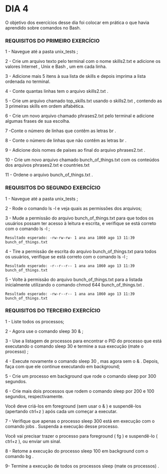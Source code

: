 # DIA 4

O objetivo dos exercícios desse dia foi colocar em prática o que havia aprendido sobre comandos no Bash.

### REQUISITOS DO PRIMEIRO EXERCÍCIO

1 - Navegue até a pasta unix_tests ;

2 - Crie um arquivo texto pelo terminal com o nome skills2.txt e adicione os valores Internet , Unix e Bash , um em cada linha.

3 - Adicione mais 5 itens à sua lista de skills e depois imprima a lista ordenada no terminal. 

4 - Conte quantas linhas tem o arquivo skills2.txt .

5 - Crie um arquivo chamado top_skills.txt usando o skills2.txt , contendo as 3 primeiras skills em ordem alfabética.

6 - Crie um novo arquivo chamado phrases2.txt pelo terminal e adicione algumas frases de sua escolha.

7 -Conte o número de linhas que contêm as letras br .

8 - Conte o número de linhas que não contêm as letras br .

9 - Adicione dois nomes de países ao final do arquivo phrases2.txt .

10 - Crie um novo arquivo chamado bunch_of_things.txt com os conteúdos dos arquivos phrases2.txt e countries.txt

11 - Ordene o arquivo bunch_of_things.txt .

### REQUISITOS DO SEGUNDO EXERCÍCIO

1 - Navegue até a pasta unix_tests ;

2 - Rode o comando ls -l e veja quais as permissões dos arquivos;

3 - Mude a permissão do arquivo bunch_of_things.txt para que todos os usuários possam ter acesso à leitura e escrita, e verifique se está correto com o comando ls -l ;

    Resultado esperado: -rw-rw-rw- 1 ana ana 1860 ago 13 11:39 bunch_of_things.txt

4 - Tire a permissão de escrita do arquivo bunch_of_things.txt para todos os usuários, verifique se está correto com o comando ls -l ;

    Resultado esperado: -r--r--r-- 1 ana ana 1860 ago 13 11:39 bunch_of_things.txt

5 - Volte à permissão do arquivo bunch_of_things.txt para a listada inicialmente utilizando o comando chmod 644 bunch_of_things.txt .

    Resultado esperado: -rw-r--r-- 1 ana ana 1860 ago 13 11:39 bunch_of_things.txt


### REQUISITOS DO TERCEIRO EXERCÍCIO


1 - Liste todos os processos;

2 - Agora use o comando sleep 30 & ;

3 - Use a listagem de processos para encontrar o PID do processo que está executando o comando sleep 30 e termine a sua execução (mate o processo) ;

4 - Execute novamente o comando sleep 30 , mas agora sem o & . Depois, faça com que ele continue executando em background;

5 - Crie um processo em background que rode o comando sleep por 300 segundos.

6 - Crie mais dois processos que rodem o comando sleep por 200 e 100 segundos, respectivamente.

 Você deve criá-los em foreground (sem usar o & ) e suspendê-los (apertando ctrl+z ) após cada um começar a executar.

7 - Verifique que apenas o processo sleep 300 está em execução com o comando jobs . Suspenda a execução desse processo.

Você vai precisar trazer o processo para foreground ( fg ) e suspendê-lo ( ctrl+z ), ou enviar um sinal.

8 - Retome a execução do processo sleep 100 em background com o comando bg .

9- Termine a execução de todos os processos sleep (mate os processos) .